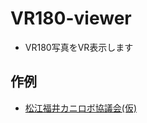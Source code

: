 # VR180-viewer

- VR180写真をVR表示します

## 作例

- [松江福井カニロボ協議会(仮)](https://code4fukui.github.io/vr180-viewer/kanirobo.html)
